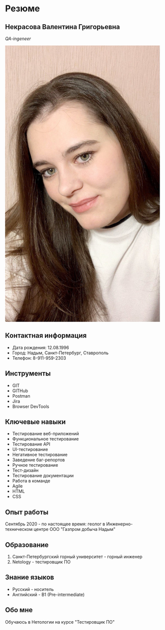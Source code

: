 # Резюме

## Некрасова Валентина Григорьевна
*QA-ingeneer*

![Официального фото пока-что нет](\images\Photo.jpg)

## Контактная информация

* Дата рождения: 12.08.1996
* Город: Надым, Санкт-Петербург, Ставрополь
* Телефон: 8-911-959-2303

## Инструменты

* GIT
* GITHub
* Postman
* Jira
* Browser DevTools

## Ключевые навыки

* Тестирование веб-приложений
* Функциональное тестирование
* Тестирование API
* UI-тестирование
* Негативное тестирование
* Заведение баг-репортов
* Ручное тестирование
* Тест-дизайн
* Тестирование документации
* Работа в команде
* Agile
* HTML
* CSS

## Опыт работы

Сентябрь 2020 - по настоящее время:
геолог в Инженерно-техническом центре ООО "Газпром добыча Надым" 

## Образование

1. Санкт-Петербургский горный университет - горный инженер
2. Netology - тестировщик ПО

## Знание языков

* Русский - носитель
* Английский - B1 (Pre-intermediate)

## Обо мне

Обучаюсь в Нетологии на курсе "Тестировщик ПО"

